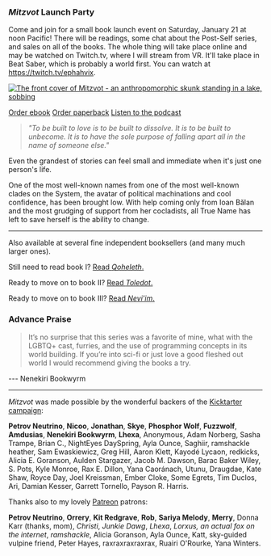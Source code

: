 ---
---

### *Mitzvot* Launch Party

Come and join for a small book launch event on Saturday, January 21 at noon Pacific! There will be readings, some chat about the Post-Self series, and sales on all of the books. The whole thing will take place online and may be watched on Twitch.tv, where I will stream from VR. It'll take place in Beat Saber, which is probably a world first. You can watch at <https://twitch.tv/ephahvix>.

<!-- Add a placeholder for the Twitch embed -->
<div id="twitch-embed"></div>

<!-- Load the Twitch embed JavaScript file -->
<script src="https://embed.twitch.tv/embed/v1.js"></script>

<!-- Create a Twitch.Embed object that will render within the "twitch-embed" element -->
<script type="text/javascript">
  new Twitch.Embed("twitch-embed", {
    width: 854,
    height: 480,
    channel: "ephahvix",
  });
</script>

[![The front cover of Mitzvot - an anthropomorphic skunk standing in a lake, sobbing](/img/cover.png)](/img/cover.png)

<p class="buy">
<a href="https://makyo.itch.io/mitzvot" target="_blank">Order ebook</a>
<a href="https://makyo-ink.square.site/product/post-self-4-mitzvot/14" target="_blank">Order paperback</a> 
<a href="https://anchor.fm/post-self" target="_blank">Listen to the podcast</a>
</p>

> *"To be built to love is to be built to dissolve. It is to be built to unbecome. It is to have the sole purpose of falling apart all in the name of someone else."*

Even the grandest of stories can feel small and immediate when it's just one person's life.

One of the most well-known names from one of the most well-known clades on the System, the avatar of political machinations and cool confidence, has been brought low. With help coming only from Ioan Bălan and the most grudging of support from her cocladists, all True Name has left to save herself is the ability to change.

-----

<p class="buy">Also available at several fine independent booksellers (and many much larger ones).</p>
<!--<p class="buy">Strapped for cash? <a href="/read">Read online for free!</a></p>-->
<p class="buy">Still need to read book I? <a href="https://qoheleth.post-self.ink">Read <em>Qoheleth</em>.</a></p>
<p class="buy">Ready to move on to book II? <a href="https://toledot.post-self.ink">Read <em>Toledot</em>.</a></p>
<p class="buy">Ready to move on to book III? <a href="https://neviim.post-self.ink">Read <em>Nevi'im</em>.</a></p>

### Advance Praise

>  It’s no surprise that this series was a favorite of mine, what with the LGBTQ+ cast, furries, and the use of programming concepts in its world building. If you’re into sci-fi or just love a good fleshed out world I would recommend giving the books a try.

--- Nenekiri Bookwyrm

-----

*Mitzvot* was made possible by the wonderful backers of the [Kicktarter campaign](/kickstarter):

**Petrov Neutrino**,
**Nicoo**,
**Jonathan**,
**Skye**,
**Phosphor Wolf**,
**Fuzzwolf**,
**Amdusias**,
**Nenekiri Bookwyrm**,
**Lhexa**,
Anonymous,
Adam Norberg,
Sasha Trampe,
Brian C.,
NightEyes DaySpring,
Ayla Ounce,
Saghiir,
ramshackle heather,
Sam Ewaskiewicz,
Greg Hill,
Aaron Klett,
Kayodé Lycaon,
redkicks,
Alicia E. Goranson,
Aulden Stargazer,
Jacob M. Dawson,
Barac Baker Wiley,
S. Pots,
Kyle Monroe,
Rax E. Dillon,
Yana Caoránach,
Utunu,
Draugdae,
Kate Shaw,
Royce Day,
Joel Kreissman,
Ember Cloke,
Some Egrets,
Tim Duclos,
Ari,
Damian Kesser,
Garrett Tornello,
Payson R. Harris.

Thanks also to my lovely [Patreon](https://patreon.com/makyo) patrons:

**Petrov Neutrino**, **Orrery**, **Kit Redgrave**, **Rob**, **Sariya Melody**, **Merry**, Donna Karr (thanks, mom), *Christi*, *Junkie Dawg*, *Lhexa*, *Lorxus, an actual fox on the internet*, *ramshackle*, Alicia Goranson, Ayla Ounce, Katt, sky-guided vulpine friend, Peter Hayes, raxraxraxraxrax, Ruairi O'Rourke, Yana Winters.
